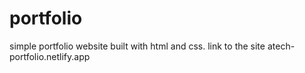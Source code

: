 # portfolio
simple portfolio website built with html and css. link to the site  atech-portfolio.netlify.app
